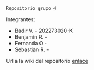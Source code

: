     Repositorio grupo 4

Integrantes:
- Badir V. - 202273020-K
- Benjamin R. - 
- Fernanda O - 
- Sebastian R. - 

Url a la wiki del repositorio [enlace](https://gitlab.com/grupo4-2024-proyinf/GRUPO4-2024-PROYINF/-/wikis/Wiki)
    